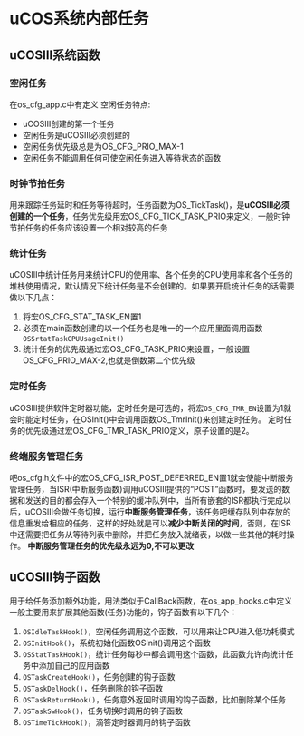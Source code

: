 # uCOS系统内部任务
## uCOSIII系统函数
### 空闲任务
在os_cfg_app.c中有定义
空闲任务特点:
+ uCOSIII创建的第一个任务
+ 空闲任务是uCOSIII必须创建的
+ 空闲任务优先级总是为OS_CFG_PRIO_MAX-1
+ 空闲任务不能调用任何可使空闲任务进入等待状态的函数

### 时钟节拍任务
用来跟踪任务延时和任务等待超时，任务函数为OS_TickTask()，是**uCOSIII必须创建的一个任务**，任务优先级用宏OS_CFG_TICK_TASK_PRIO来定义，一般时钟节拍任务的任务应该设置一个相对较高的任务

### 统计任务
uCOSIII中统计任务用来统计CPU的使用率、各个任务的CPU使用率和各个任务的堆栈使用情况，默认情况下统计任务是不会创建的。如果要开启统计任务的话需要做以下几点：
1. 将宏OS_CFG_STAT_TASK_EN置1
2. 必须在main函数创建的以一个任务也是唯一的一个应用里面调用函数`OSSrtatTaskCPUUsageInit()`
3. 统计任务的优先级通过宏OS_CFG_TASK_PRIO来设置，一般设置OS_CFG_PRIO_MAX-2,也就是倒数第二个优先级


### 定时任务
uCOSIII提供软件定时器功能，定时任务是可选的，将宏`OS_CFG_TMR_EN`设置为1就会时能定时任务，在OSInit()中会调用函数OS_TmrInit()来创建定时任务。
定时任务的优先级通过宏OS_CFG_TMR_TASK_PRIO定义，原子设置的是2。

### 终端服务管理任务
吧os_cfg.h文件中的宏OS_CFG_ISR_POST_DEFERRED_EN置1就会使能中断服务管理任务，当ISR(中断服务函数)调用uCOSIII提供的“POST”函数时，要发送的数据和发送的目的都会存入一个特别的缓冲队列中，当所有嵌套的ISR都执行完成以后，uCOSIII会做任务切换，运行**中断服务管理任务**，该任务吧缓存队列中存放的信息重发给相应的任务，这样的好处就是可以**减少中断关闭的时间**，否则，在ISR中还需要把任务从等待列表中删除，并把任务放入就绪表，以做一些其他的耗时操作。
**中断服务管理任务的优先级永远为0,不可以更改**

## uCOSIII钩子函数
用于给任务添加额外功能，用法类似于CallBack函数，在os_app_hooks.c中定义
一般主要用来扩展其他函数(任务)功能的，钩子函数有以下几个：
1. `OSIdleTaskHook()`，空闲任务调用这个函数，可以用来让CPU进入低功耗模式
2. `OSInitHook()`，系统初始化函数OSInit()调用这个函数
3. `OSStatTaskHook()`，统计任务每秒中都会调用这个函数，此函数允许向统计任务中添加自己的应用函数
4. `OSTaskCreateHook()`，任务创建的钩子函数
5. `OSTaskDelHook()`，任务删除的钩子函数
6. `OSTaskReturnHook()`，任务意外返回时调用的钩子函数，比如删除某个任务
7. `OSTaskSwHook()`，任务切换时调用的钩子函数
8. `OSTimeTickHook()`，滴答定时器调用的钩子函数

